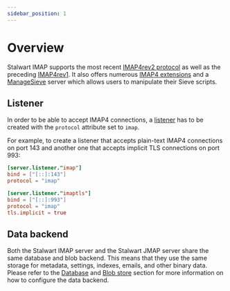```yaml
---
sidebar_position: 1
---
```


# Overview

Stalwart IMAP supports the most recent [IMAP4rev2 protocol](https://www.rfc-editor.org/rfc/rfc9051.html) as well as the preceding [IMAP4rev1](https://www.rfc-editor.org/rfc/rfc3501). It also offers numerous [IMAP4 extensions](/docs/development/rfcs#imap4-and-extensions) and a [ManageSieve](https://datatracker.ietf.org/doc/html/rfc5804) server which allows users to manipulate their Sieve scripts.

## Listener

In order to be able to accept IMAP4 connections, a [listener](/docs/configuration/listener) has to be created with the `protocol` attribute set to `imap`. 

For example, to create a listener that accepts plain-text IMAP4 connections on port 143 and another one that accepts implicit TLS connections on port 993:

```toml
[server.listener."imap"]
bind = ["[::]:143"]
protocol = "imap"

[server.listener."imaptls"]
bind = ["[::]:993"]
protocol = "imap"
tls.implicit = true
```

## Data backend

Both the Stalwart IMAP server and the Stalwart JMAP server share the same database and blob backend. This means that they use the same storage for metadata, settings, indexes, emails, and other binary data. Please refer to the [Database](/docs/jmap/database) and [Blob store](/docs/jmap/blob) section for more information on how to configure the data backend.

